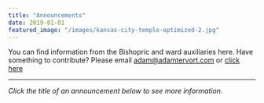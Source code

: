 ```yaml
---
title: "Announcements"
date: 2019-01-01
featured_image: "/images/kansas-city-temple-optimized-2.jpg"
---
```


You can find information from the Bishopric and ward auxiliaries here. Have something to contribute? Please email adam@adamtervort.com or [click here](https://docs.google.com/forms/d/e/1FAIpQLSccRKLuud2AA_kUL-ctm_-N1TcdlSWODVXnDCgR3wHnYr9iYw/viewform)

---

*Click the title of an announcement below to see more information.*